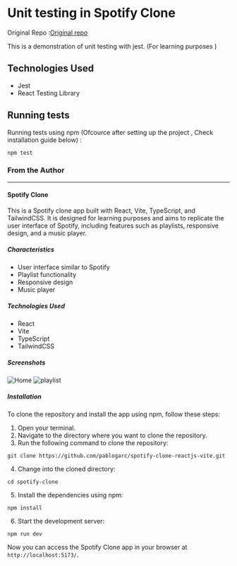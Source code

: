 # Unit testing in Spotify Clone

Original Repo :[Original repo](https://github.com/pablogarc/spotify-clone-reactjs-vite)

This is a demonstration of unit testing with jest. (For learning purposes )

## Technologies Used

- Jest
- React Testing Library

## Running tests

Running tests using npm (Ofcource after setting up the project , Check installation guide below) :

```shell
npm test
```



### From the Author

---


#### Spotify Clone

This is a Spotify clone app built with React, Vite, TypeScript, and TailwindCSS. It is designed for learning purposes and aims to replicate the user interface of Spotify, including features such as playlists, responsive design, and a music player.

##### Characteristics

- User interface similar to Spotify
- Playlist functionality
- Responsive design
- Music player

##### Technologies Used

- React
- Vite
- TypeScript
- TailwindCSS

##### Screenshots

![Home](https://github.com/pablogarc/spotify-clone-reactjs-vite/assets/43918722/1bbd8596-58ab-4f39-b021-9c435e008a78)
![playlist](https://github.com/pablogarc/spotify-clone-reactjs-vite/assets/43918722/26f0ed16-87cc-4950-a8b7-47cfe0ffe848)

##### Installation

To clone the repository and install the app using npm, follow these steps:

1. Open your terminal.
2. Navigate to the directory where you want to clone the repository.
3. Run the following command to clone the repository:

```shell
git clone https://github.com/pablogarc/spotify-clone-reactjs-vite.git
```

4. Change into the cloned directory:

```shell
cd spotify-clone
```

5. Install the dependencies using npm:

```shell
npm install
```

6. Start the development server:

```shell
npm run dev
```

Now you can access the Spotify Clone app in your browser at `http://localhost:5173/`.
